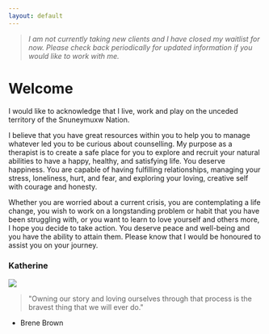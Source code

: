 ```yaml
---
layout: default
---
```



>*I am not currently taking new clients ​and I have closed my waitlist for now. Please check back periodically for updated information if you would like to work with me.*

# Welcome

I would like to acknowledge that I live, work and play on the unceded territory of the Snuneymuxw Nation.  
  
I believe that you have great resources within you to help you to manage whatever led you to be curious about counselling. My purpose as a therapist is to create a safe place for you to explore and recruit your natural abilities to have a happy, healthy, and satisfying life. You deserve happiness. You are capable of having fulfilling relationships, managing your stress, loneliness, hurt, and fear, and exploring your loving, creative self with courage and honesty.  
  
Whether you are worried about a current crisis, you are contemplating a life change, you wish to work on a longstanding problem or habit that you have been struggling with, or you want to learn to love yourself and others more, I hope you decide to take action. You deserve peace and well-being and you have the ability to attain them. Please know that I would be honoured to assist you on your journey.   
  
### Katherine

![](https://onepathleft.com/katherinelushcounselling/images/Kat%20Homepage.jpeg)


> "Owning our story and loving ourselves through that process is the bravest thing that we will ever do."   
- Brene Brown
